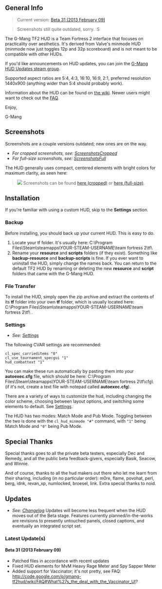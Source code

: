## General Info ##
> Current version: [Beta 31 (2013 February 09)](http://code.google.com/p/gmang-tf2hud/downloads/detail?name=gmanghudpublicbeta31.zip)

> Screenshots still quite outdated, sorry. :S

The G-Mang TF2 HUD is a Team Fortress 2 interface that focuses on practicality over aesthetics. It's derived from Valve's minmode HUD (minmode now just toggles 12p and 32p scoreboard) and is not meant to be compatible with other HUDs.

If you'd like announcements on HUD updates, you can join the [G-Mang HUD Updates steam group](http://steamcommunity.com/groups/gmanghud).

Supported aspect ratios are 5:4, 4:3, 16:10, 16:9, 2:1, preferred resolution 1440x900 (anything wider than 5:4 should probably work).

Information about the HUD can be found on [the wiki](http://code.google.com/p/gmang-tf2hud/w/list). Newer users might want to check out the [FAQ](http://code.google.com/p/gmang-tf2hud/wiki/FAQ).


Enjoy,

G-Mang

## Screenshots ##
Screenshots are a couple versions outdated; new ones are on the way.
  * _For cropped screenshots, see: [ScreenshotsCropped](http://code.google.com/p/gmang-tf2hud/wiki/ScreenshotsCropped)_
  * _For full-size screenshots, see: [ScreenshotsFull](http://code.google.com/p/gmang-tf2hud/wiki/ScreenshotsFull)_

The HUD generally uses compact, centered elements with bright colors for maximum clarity, as seen here:
> [![](http://img718.imageshack.us/img718/7519/hudcapheavythumb.png)](http://code.google.com/p/gmang-tf2hud/wiki/ScreenshotsCropped)
Screenshots can be found [here (cropped)](http://code.google.com/p/gmang-tf2hud/wiki/ScreenshotsCropped) or [here (full-size)](http://code.google.com/p/gmang-tf2hud/wiki/ScreenshotsFull).

## Installation ##
If you're familiar with using a custom HUD, skip to the **Settings** section.

### Backup ###
Before installing, you should back up your current HUD. This is easy to do.
  1. Locate your tf folder. It's usually here: C:\Program Files\Steam\steamapps\YOUR-STEAM-USERNAME\team fortress 2\tf\
  1. Rename your **resource** and **scripts** folders (if they exist). Something like **backup-resource** and **backup-scripts** is fine. If you ever want to uninstall the HUD, simply change the names back.
You can return to the default TF2 HUD by renaming or deleting the new **resource** and **script** folders that came with the G-Mang HUD.

### File Transfer ###
To install the HUD, simply open the zip archive and extract the contents of its **tf** folder into your own **tf** folder, which is usually located here: C:\Program Files\Steam\steamapps\YOUR-STEAM-USERNAME\team fortress 2\tf\ .

### Settings ###
  * _See: [Settings](http://code.google.com/p/gmang-tf2hud/wiki/Settings)_

The following CVAR settings are recommended:
```
cl_spec_carrieditems "0"
cl_use_tournament_specgui "1"
hud_combattext "1"
```
You can make these run automatically by pasting them into your **autoexec.cfg** file, which should be here: C:\Program Files\Steam\steamapps\YOUR-STEAM-USERNAME\team fortress 2\tf\cfg\ (if it's not, create a text file with notepad called **autoexec.cfg**).

There are a variety of ways to customize the hud, including changing the color scheme, choosing between layout options, and switching some elements to default. See [Settings](http://code.google.com/p/gmang-tf2hud/wiki/Settings).

The HUD has two modes: Match Mode and Pub Mode. Toggling between the two is done with the `cl_hud_minmode "#"` command, with `"1"` being Match Mode and `"0"` being Pub Mode.

## Special Thanks ##
Special thanks goes to all the private beta testers, especially Dec and Remedy, and all the public beta feedback-givers, especially Basik, Seacow, and Winnie.

And of course, thanks to all the hud makers out there who let me learn from their sharing, including (in no particular order): m0re, flame, povohat, perl, berg, idnk, revan\_xp, numlocked, broesel, link. Extra special thanks to noid.

## Updates ##
  * _See: [Changelog](http://code.google.com/p/gmang-tf2hud/wiki/Changelog)_
Updates will become less frequent when the HUD moves out of the Beta stage. Features currently planned/in-the-works are revisions to presently untouched panels, closed captions, and eventually an integrated script set.

### Latest Update(s) ###

#### Beta 31 (2013 February 09) ####
  * Patched files in accordance with recent updates
  * Fixed HUD elements for MvM Heavy Rage Meter and Spy Sapper Meter
  * Added support for Vaccinator; it's not pretty, see FAQ: http://code.google.com/p/gmang-tf2hud/wiki/FAQ#What%27s_the_deal_with_the_Vaccinator_UI?